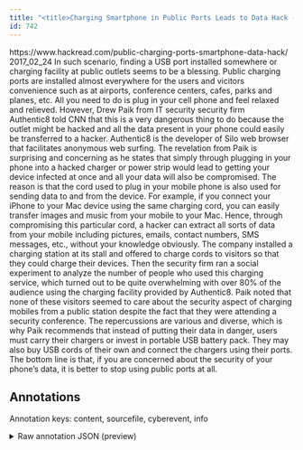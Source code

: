 ```yaml
---
title: "<title>Charging Smartphone in Public Ports Leads to Data Hack --- So Let's Stop</title>"
id: 742
---
```


<title>Charging Smartphone in Public Ports Leads to Data Hack --- So Let's Stop</title>
<source> https://www.hackread.com/public-charging-ports-smartphone-data-hack/ </source>
<date> 2017_02_24 </date>
<text>
In such scenario, finding a USB port installed somewhere or charging facility at public outlets seems to be a blessing.
Public charging ports are installed almost everywhere for the users and vicitors convenience such as at airports, conference centers, cafes, parks and planes, etc.
All you need to do is plug in your cell phone and feel relaxed and relieved.
However, Drew Paik from IT security security firm Authentic8 told CNN that this is a very dangerous thing to do because the outlet might be hacked and all the data present in your phone could easily be transferred to a hacker.
Authentic8 is the developer of Silo web browser that facilitates anonymous web surfing.
The revelation from Paik is surprising and concerning as he states that simply through plugging in your phone into a hacked charger or power strip would lead to getting your device infected at once and all your data will also be compromised.
The reason is that the cord used to plug in your mobile phone is also used for sending data to and from the device.
For example, if you connect your iPhone to your Mac device using the same charging cord, you can easily transfer images and music from your mobile to your Mac.
Hence, through compromising this particular cord, a hacker can extract all sorts of data from your mobile including pictures, emails, contact numbers, SMS messages, etc., without your knowledge obviously.
The company installed a charging station at its stall and offered to charge cords to visitors so that they could charge their devices.
Then the security firm ran a social experiment to analyze the number of people who used this charging service, which turned out to be quite overwhelming with over 80% of the audience using the charging facility provided by Authentic8.
Paik noted that none of these visitors seemed to care about the security aspect of charging mobiles from a public station despite the fact that they were attending a security conference.
The repercussions are various and diverse, which is why Paik recommends that instead of putting their data in danger, users must carry their chargers or invest in portable USB battery pack.
They may also buy USB cords of their own and connect the chargers using their ports.
The bottom line is that, if you are concerned about the security of your phone’s data, it is better to stop using public ports at all.
</text>



## Annotations

Annotation keys: content, sourcefile, cyberevent, info

<details>
<summary>Raw annotation JSON (preview)</summary>

```json
{
  "content": "In such scenario, finding a USB port installed somewhere or charging facility at public outlets seems to be a blessing. Public charging ports are installed almost everywhere for the users and vicitors convenience such as at airports, conference centers, cafes, parks and planes, etc. All you need to do is plug in your cell phone and feel relaxed and relieved. However, Drew Paik from IT security security firm Authentic8\u00a0told CNN that this is a very dangerous thing to do because the outlet might be hacked and all the data present in your phone could easily be transferred to a hacker. Authentic8 is the developer of Silo web browser that facilitates anonymous web surfing. The revelation from Paik is surprising and concerning as he states that simply through plugging in your phone into a hacked charger or power strip would lead to getting your device infected at once and all your data will also be compromised. The reason is that the cord used to plug in your mobile phone is also used for sending data to and from the device. For example, if you connect your iPhone to your Mac device using the same charging cord, you can easily transfer images and music from your mobile to your Mac. Hence, through compromising this particular cord, a hacker can extract all sorts of data from your mobile including pictures, emails, contact numbers, SMS messages, etc., without your knowledge obviously. The company installed a charging station at its stall and offered to charge cords to visitors so that they could charge their devices. Then the security firm ran a social experiment to analyze the number of people who used this charging service, which turned out to be quite overwhelming with over 80% of the audience using the charging facility provided by Authentic8. Paik noted that none of these visitors seemed to care about the security aspect of charging mobiles from a public station despite the fact that they were attending a security conference. The repercussions are various and diverse, which is why Paik recommends that instead of putting their data in danger, users must carry their chargers or invest in portable USB battery pack. They may also buy USB cords of their own and connect the chargers using their ports. The bottom line is that, if you are concerned about the security of your phone\u2019s data, it is better to stop using public ports at all.",
  "sourcefile": "742.txt",
  "cyberevent": {
    "hopper": [
      {
        "index": 0,
        "events": [
          {
            "index": "E2",
            "type": "Attack",
            "realis": "Generic",
            "nugget": {
              "startOffset": 1253,
              "index": "T5",
              "endOffset": 1264,
              "text": "can extract"
            },
            "argument": [
              {
                "index": "T6",
                "external_reference": {
                  "wikidataid": "Q2798820"
                },
                "endOffset": 1252,
                "role": {
                  "type": "Attacker"
                },
                "text": "a hacker",
                "startOffset": 1244,
                "type": "Person"
              },
              {
                "index": "T7",
                "text": "sorts of data",
                "endOffset": 1282,
                "role": {
                  "type": "Compromised-Data"
                },
                "startOffset": 1269,
                "type": "Data"
              },
              {
                "index": "T8",
                "text": "your mobile",
                "endOffset": 1299,
                "role": {
                  "type": "Victim"
                },
                "startOffset": 1288,
                "type": "Device"
              },
              {
                "index": "T9",
                "text": "pictures",
                "endOffset": 1318,
                "role": {
                  "type": "Compromised-Data"
                },
              
```
</details>
